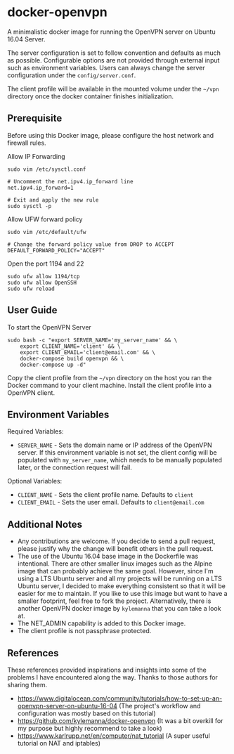 # docker-openvpn
A minimalistic docker image for running the OpenVPN server on Ubuntu 16.04 Server.

The server configuration is set to follow convention and defaults as much as possible. Configurable options are not provided through external input such as environment variables. Users can always change the server configuration under the `config/server.conf`.

The client profile will be available in the mounted volume under the `~/vpn` directory once the docker container finishes initialization.


## Prerequisite
Before using this Docker image, please configure the host network and firewall rules.

Allow IP Forwarding
```
sudo vim /etc/sysctl.conf

# Uncomment the net.ipv4.ip_forward line
net.ipv4.ip_forward=1

# Exit and apply the new rule
sudo sysctl -p
```

Allow UFW forward policy
```
sudo vim /etc/default/ufw

# Change the forward policy value from DROP to ACCEPT
DEFAULT_FORWARD_POLICY="ACCEPT"
```

Open the port 1194 and 22
```
sudo ufw allow 1194/tcp
sudo ufw allow OpenSSH
sudo ufw reload
```


## User Guide
To start the OpenVPN Server
```
sudo bash -c "export SERVER_NAME='my_server_name' && \
    export CLIENT_NAME='client' && \
    export CLIENT_EMAIL='client@email.com' && \
    docker-compose build openvpn && \
    docker-compose up -d"
```

Copy the client profile from the `~/vpn` directory on the host you ran the Docker command to your client machine. Install the client profile into a OpenVPN client.


## Environment Variables
Required Variables:
- `SERVER_NAME` - Sets the domain name or IP address of the OpenVPN server. If this environment variable is not set, the client config will be populated with `my_server_name`, which needs to be manually populated later, or the connection request will fail.

Optional Variables:
- `CLIENT_NAME` - Sets the client profile name. Defaults to `client`
- `CLIENT_EMAIL` - Sets the user email. Defaults to `client@email.com`


## Additional Notes
- Any contributions are welcome. If you decide to send a pull request, please justify why the change will benefit others in the pull request.
- The use of the Ubuntu 16.04 base image in the Dockerfile was intentional. There are other smaller linux images such as the Alpine image that can probably achieve the same goal. However, since I'm using a LTS Ubuntu server and all my projects will be running on a LTS Ubuntu server, I decided to make everything consistent so that it will be easier for me to maintain. If you like to use this image but want to have a smaller footprint, feel free to fork the project. Alternatively, there is another OpenVPN docker image by `kylemanna` that you can take a look at.
- The NET_ADMIN capability is added to this Docker image.
- The client profile is not passphrase protected.


## References
These references provided inspirations and insights into some of the problems I have encountered along the way. Thanks to those authors for sharing them.

- https://www.digitalocean.com/community/tutorials/how-to-set-up-an-openvpn-server-on-ubuntu-16-04 (The project's workflow and configuration was mostly based on this tutorial)
- https://github.com/kylemanna/docker-openvpn (It was a bit overkill for my purpose but highly recommend to take a look)
- https://www.karlrupp.net/en/computer/nat_tutorial (A super useful tutorial on NAT and iptables)
